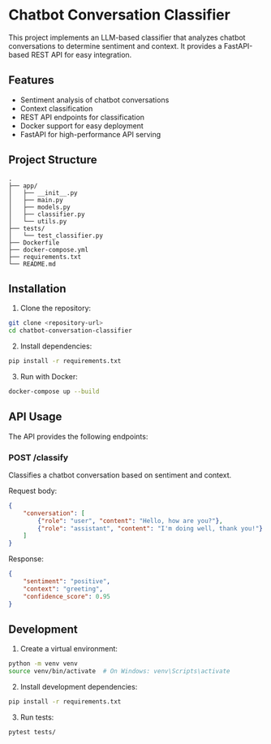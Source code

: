 # Chatbot Conversation Classifier

This project implements an LLM-based classifier that analyzes chatbot conversations to determine sentiment and context. It provides a FastAPI-based REST API for easy integration.

## Features

- Sentiment analysis of chatbot conversations
- Context classification
- REST API endpoints for classification
- Docker support for easy deployment
- FastAPI for high-performance API serving

## Project Structure

```
.
├── app/
│   ├── __init__.py
│   ├── main.py
│   ├── models.py
│   ├── classifier.py
│   └── utils.py
├── tests/
│   └── test_classifier.py
├── Dockerfile
├── docker-compose.yml
├── requirements.txt
└── README.md
```

## Installation

1. Clone the repository:
```bash
git clone <repository-url>
cd chatbot-conversation-classifier
```

2. Install dependencies:
```bash
pip install -r requirements.txt
```

3. Run with Docker:
```bash
docker-compose up --build
```

## API Usage

The API provides the following endpoints:

### POST /classify
Classifies a chatbot conversation based on sentiment and context.

Request body:
```json
{
    "conversation": [
        {"role": "user", "content": "Hello, how are you?"},
        {"role": "assistant", "content": "I'm doing well, thank you!"}
    ]
}
```

Response:
```json
{
    "sentiment": "positive",
    "context": "greeting",
    "confidence_score": 0.95
}
```

## Development

1. Create a virtual environment:
```bash
python -m venv venv
source venv/bin/activate  # On Windows: venv\Scripts\activate
```

2. Install development dependencies:
```bash
pip install -r requirements.txt
```

3. Run tests:
```bash
pytest tests/
```

